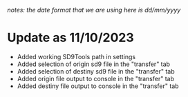 *notes: the date format that we are using here is dd/mm/yyyy*

# Update as 11/10/2023

- Added working SD9Tools path in settings
- Added selection of origin sd9 file in the "transfer" tab
- Added selection of destiny  sd9 file in the "transfer" tab
- Added origin file output to console in the "transfer" tab
- Added destiny file output to console in the "transfer" tab









